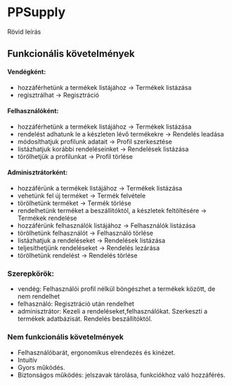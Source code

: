 # PPSupply

Rövid leírás

## Funkcionális követelmények
#### Vendégként:
- hozzáférhetünk a termékek listájához → Termékek listázása
- regisztrálhat → Regisztráció
#### Felhasználóként:
- hozzáférhetünk a termékek listájához → Termékek listázása
- rendelést adhatunk le a készleten lévő termékekre → Rendelés leadása
- módosíthatjuk profilunk adatait → Profil szerkesztése
- listázhatjuk korábbi rendeléseinket → Rendelések listázása
- törölhetjük a profilunkat → Profil törlése
#### Adminisztrátorként:
- hozzáférünk a termékek listájához → Termékek listázása
- vehetünk fel új terméket → Termék felvétele
- törölhetünk terméket → Termék törlése
- rendelhetünk terméket a beszállítóktól, a készletek feltöltésére →  Termékek rendelése
- hozzáférünk felhasználók listájához → Felhasználók listázása
- törölhetünk felhasználót → Felhasználó törlése
- listázhatjuk a rendeléseket → Rendelések listázása
- teljesíthetjünk rendeléseket → Rendelés lezárása
- törölhetünk rendelést → Rendelés törlése

### Szerepkörök:
- vendég: Felhasználói profil nélkül böngészhet a termékek között, de nem rendelhet
- felhasználó: Regisztráció után rendelhet
- adminisztrátor: Kezeli a rendeléseket,felhasználókat. Szerkeszti a termékek adatbázisát. Rendelés beszállítóktól.

### Nem funkcionális követelmények
- Felhasználóbarát, ergonomikus elrendezés és kinézet.
- Intuitív
- Gyors működés.
- Biztonságos működés: jelszavak tárolása, funkciókhoz való hozzáférés.
